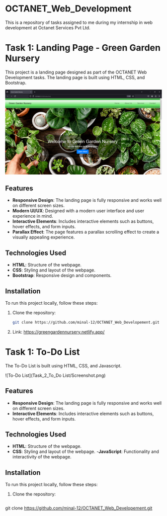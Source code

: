 # OCTANET_Web_Development

This is a repository of tasks assigned to me during my internship in web development at Octanet Services Pvt Ltd.

# Task 1: Landing Page - Green Garden Nursery

This project is a landing page designed as part of the OCTANET Web Development tasks. The landing page is built using HTML, CSS, and Bootstrap.

![Green Garden Nursery Landing Page](Task_1_Landing_page/Screenshot.png)

## Features

- **Responsive Design**: The landing page is fully responsive and works well on different screen sizes.
- **Modern UI/UX**: Designed with a modern user interface and user experience in mind.
- **Interactive Elements**: Includes interactive elements such as buttons, hover effects, and form inputs.
- **Parallax Effect**: The page features a parallax scrolling effect to create a visually appealing experience.

## Technologies Used

- **HTML**: Structure of the webpage.
- **CSS**: Styling and layout of the webpage.
- **Bootstrap**: Responsive design and components.

## Installation

To run this project locally, follow these steps:

1. Clone the repository:
   ```bash
   git clone https://github.com/minal-12/OCTANET_Web_Developement.git
2. Link:
   https://greengardennursery.netlify.app/



# Task 1: To-Do List

 The To-Do List is built using HTML, CSS, and Javascript.

![To-Do List](Task_2_To_Do List/Screenshot.png)

## Features

- **Responsive Design**: The landing page is fully responsive and works well on different screen sizes.
- **Interactive Elements**: Includes interactive elements such as buttons, hover effects, and form inputs.


## Technologies Used

- **HTML**: Structure of the webpage.
- **CSS**: Styling and layout of the webpage.
-**JavaScript**: Functionality and interactivity of the webpage.


## Installation

To run this project locally, follow these steps:

1. Clone the repository:
   ```bash
 git clone https://github.com/minal-12/OCTANET_Web_Developement.git

